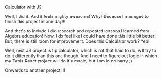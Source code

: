 Calculator with JS

Well, I did it. And it feels mighty awesome! Why? Because I managed to finish this project in one day!!!

And that's to include I did research and repeated lessons I learned from Algebra education!
Now, I do feel like I could have done this little bit better! But, there is still room for
improvement. Does this Calculator work? Yep!

Well, next JS project is tip calculator, which is not that hard to do, will try to do it 
differently than this one though. And I need to figure out logic in which my Tetris React project will
do it's magic, but I am in no hurry ;)

Onwards to another project!!!!
